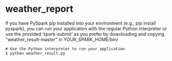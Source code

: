 # weather_report

If you have PySpark pip installed into your environment (e.g., pip install pyspark), you can run your application with the regular Python interpreter or use the provided ‘spark-submit’ as you prefer by downloading and copying "weather_result-master" in YOUR_SPARK_HOME/bin/

    # Use the Python interpreter to run your application
    $ python weather_result.py
